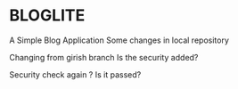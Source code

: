 # BLOGLITE
A Simple Blog Application
Some changes in local repository

Changing from girish branch
Is the security added?

Security check again ? Is it passed?

